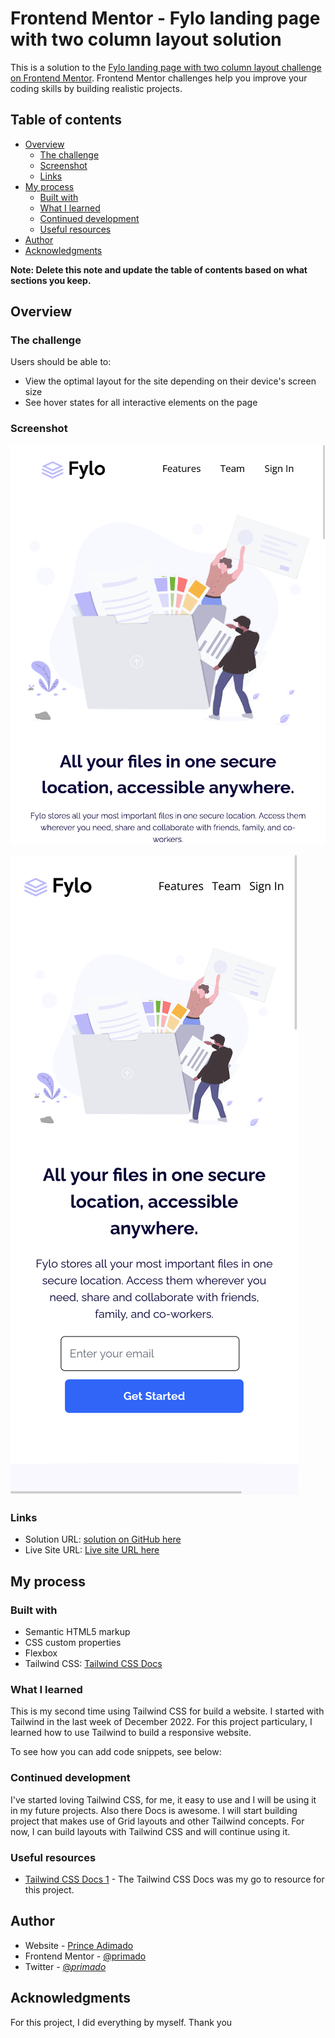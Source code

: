 # Frontend Mentor - Fylo landing page with two column layout solution

This is a solution to the [Fylo landing page with two column layout challenge on Frontend Mentor](https://www.frontendmentor.io/challenges/fylo-landing-page-with-two-column-layout-5ca5ef041e82137ec91a50f5). Frontend Mentor challenges help you improve your coding skills by building realistic projects. 

## Table of contents

- [Overview](#overview)
  - [The challenge](#the-challenge)
  - [Screenshot](#screenshot)
  - [Links](#links)
- [My process](#my-process)
  - [Built with](#built-with)
  - [What I learned](#what-i-learned)
  - [Continued development](#continued-development)
  - [Useful resources](#useful-resources)
- [Author](#author)
- [Acknowledgments](#acknowledgments)

**Note: Delete this note and update the table of contents based on what sections you keep.**

## Overview

### The challenge

Users should be able to:

- View the optimal layout for the site depending on their device's screen size
- See hover states for all interactive elements on the page

### Screenshot

![](./screenshots/fylo-screenshot.png)

![](./screenshots/fylo-screenshot-02.png)



### Links

- Solution URL: [solution on GitHub here](https://github.com/primado/flyo-landing-page)
- Live Site URL: [Live site URL here](https://prima-fylo-site.netlify.app/)

## My process

### Built with

- Semantic HTML5 markup
- CSS custom properties
- Flexbox
- Tailwind CSS: [Tailwind CSS Docs](https://tailwindcss.com/)

### What I learned

This is my second time using Tailwind CSS for build a website. I started with Tailwind in the last week of December 2022. For this project particulary, I learned how to use Tailwind to build a responsive website. 

To see how you can add code snippets, see below:

### Continued development

I've started loving Tailwind CSS, for me, it easy to use and I will be using it in my future projects. Also there Docs is awesome. I will start building project that makes use of Grid layouts and other Tailwind concepts.
For now, I can build layouts with Tailwind CSS and will continue using it.


### Useful resources

- [Tailwind CSS Docs 1](https://tailwindcss.com) - The Tailwind CSS Docs was my go to resource for this project.

## Author

- Website - [Prince Adimado](https://github.com/primado)
- Frontend Mentor - [@primado](https://www.frontendmentor.io/profile/Prince-Adimado-105)
- Twitter - [@_primado_](https://www.twitter.com/_primado)



## Acknowledgments

For this project, I did everything by myself. Thank you


